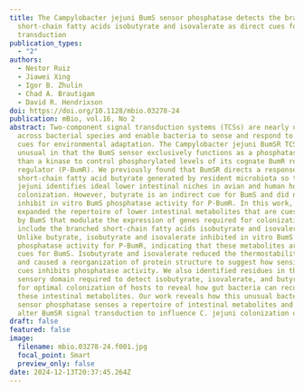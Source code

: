 ```yaml
---
title: The Campylobacter jejuni BumS sensor phosphatase detects the branched
  short-chain fatty acids isobutyrate and isovalerate as direct cues for signal
  transduction
publication_types:
  - "2"
authors:
  - Nestor Ruiz
  - Jiawei Xing
  - Igor B. Zhulin
  - Chad A. Brautigam
  - David R. Hendrixson
doi: https://doi.org/10.1128/mbio.03278-24
publication: mBio, vol.16, No 2
abstract: Two-component signal transduction systems (TCSs) are nearly ubiquitous
  across bacterial species and enable bacteria to sense and respond to specific
  cues for environmental adaptation. The Campylobacter jejuni BumSR TCS is
  unusual in that the BumS sensor exclusively functions as a phosphatase rather
  than a kinase to control phosphorylated levels of its cognate BumR response
  regulator (P-BumR). We previously found that BumSR directs a response to the
  short-chain fatty acid butyrate generated by resident microbiota so that C.
  jejuni identifies ideal lower intestinal niches in avian and human hosts for
  colonization. However, butyrate is an indirect cue for BumS and did not
  inhibit in vitro BumS phosphatase activity for P-BumR. In this work, we
  expanded the repertoire of lower intestinal metabolites that are cues sensed
  by BumS that modulate the expression of genes required for colonization to
  include the branched short-chain fatty acids isobutyrate and isovalerate.
  Unlike butyrate, isobutyrate and isovalerate inhibited in vitro BumS
  phosphatase activity for P-BumR, indicating that these metabolites are direct
  cues for BumS. Isobutyrate and isovalerate reduced the thermostability of BumS
  and caused a reorganization of protein structure to suggest how sensing these
  cues inhibits phosphatase activity. We also identified residues in the BumS
  sensory domain required to detect isobutyrate, isovalerate, and butyrate and
  for optimal colonization of hosts to reveal how gut bacteria can recognize
  these intestinal metabolites. Our work reveals how this unusual bacterial
  sensor phosphatase senses a repertoire of intestinal metabolites and how cues
  alter BumSR signal transduction to influence C. jejuni colonization of hosts.
draft: false
featured: false
image:
  filename: mbio.03278-24.f001.jpg
  focal_point: Smart
  preview_only: false
date: 2024-12-13T20:37:45.264Z
---
```

